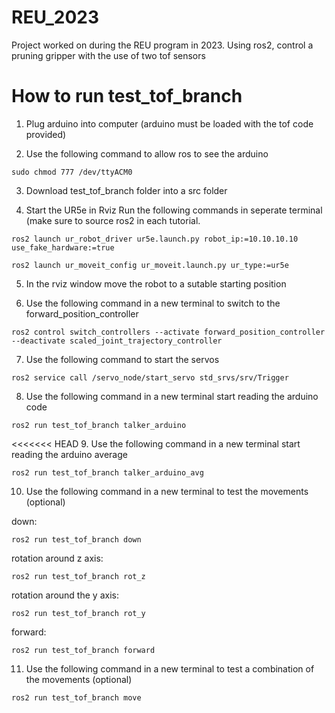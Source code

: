 # REU_2023
Project worked on during the REU program in 2023. Using ros2, control a pruning gripper with the use of two tof sensors 

# How to run test_tof_branch

1. Plug arduino into computer (arduino must be loaded with the tof code provided)
  
2. Use the following command to allow ros to see the arduino
```
sudo chmod 777 /dev/ttyACM0
```
3. Download test_tof_branch folder into a src folder 

4. Start the UR5e in Rviz
     Run the following commands in seperate terminal (make sure to source ros2 in each tutorial.
```
ros2 launch ur_robot_driver ur5e.launch.py robot_ip:=10.10.10.10 use_fake_hardware:=true
```
```
ros2 launch ur_moveit_config ur_moveit.launch.py ur_type:=ur5e
```  
5. In the rviz window move the robot to a sutable starting position
   
6. Use the following command in a new terminal to switch to the forward_position_controller 
```
ros2 control switch_controllers --activate forward_position_controller --deactivate scaled_joint_trajectory_controller
```
7. Use the following command to start the servos
```
ros2 service call /servo_node/start_servo std_srvs/srv/Trigger
```
8. Use the following command in a new terminal start reading the arduino code 
```
ros2 run test_tof_branch talker_arduino
```
<<<<<<< HEAD
9. Use the following command in a new terminal start reading the arduino average 
```
ros2 run test_tof_branch talker_arduino_avg
```
10. Use the following command in a new terminal to test the movements (optional)

down: 
```
ros2 run test_tof_branch down
```
rotation around z axis: 
```
ros2 run test_tof_branch rot_z
```
rotation around the y axis: 
```
ros2 run test_tof_branch rot_y
```
forward: 
```
ros2 run test_tof_branch forward
```
11. Use the following command in a new terminal to test a combination of the movements (optional) 
```
ros2 run test_tof_branch move
```

